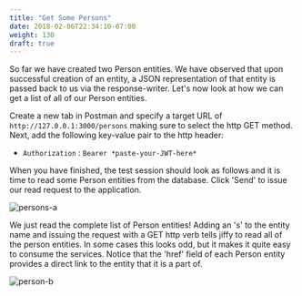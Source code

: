 ```yaml
---
title: "Get Some Persons"
date: 2018-02-06T22:34:10-07:00
weight: 130
draft: true
---
```



So far we have created two Person entities.  We have observed that upon successful creation of an entity, a JSON representation of that entity is passed back to us via the response-writer.  Let's now look at how we can get a list of all of our Person entities.

Create a new tab in Postman and specify a target URL of `http://127.0.0.1:3000/persons` making sure to select the http GET method.  Next, add the following key-value pair to the http header:

* `Authorization` : `Bearer *paste-your-JWT-here*`

When you have finished, the test session should look as follows and it is time to read some Person entities from the database.  Click 'Send' to issue our read request to the application.

![persons-a](../images/l2-get-persons-a.jpg)
<br/>

We just read the complete list of Person entities!  Adding an 's' to the entity name and issuing the request with a GET http verb tells jiffy to read all of the person entities.  In some cases this looks odd, but it makes it quite easy to consume the services.  Notice that the 'href' field of each Person entity provides a direct link to the entity that it is a part of.

![person-b](../images/l2-get-persons-b.jpg)
<br/>


